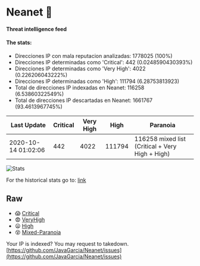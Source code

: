 # Neanet :hocho:
#### Threat intelligence feed
#### The stats:

- Direcciones IP con mala reputacion analizadas: 1778025 (100%)
- Direcciones IP determinadas como 'Critical':  442 (0.0248590430393%)
- Direcciones IP determinadas como 'Very High':  4022 (0.226206043222%)
- Direcciones IP determinadas como 'High':  111794 (6.28753813923)
- Total de direcciones IP indexadas en Neanet:  116258 (6.53860322549%)
- Total de direcciones IP descartadas en Neanet:  1661767 (93.4613967745%)

| Last Update | Critical | Very High | High | Paranoia |
| --- | --- | --- | --- | --- |
| 2020-10-14 01:02:06 | 442 | 4022 | 111794 | 116258 mixed list (Critical + Very High + High)|

![Stats](https://docs.google.com/spreadsheets/d/e/2PACX-1vSnaNMIXVabIpDJjufMlzH7poXnshF3mgd8Is1g9ytUEzVsP5my4Trn8f-xkoLLQ38xpL3HtmUexLo6/pubchart?oid=501124687&format=image)

For the historical stats go to: [link](/stats.csv)
## Raw
- :scream: [Critical](https://raw.githubusercontent.com/JavaGarcia/Neanet/master/blacklists/neanet_critical.txt)
- :fearful: [VeryHigh](https://raw.githubusercontent.com/JavaGarcia/Neanet/master/blacklists/neanet_veryHigh.txtt)
- :frowning: [High](https://raw.githubusercontent.com/JavaGarcia/Neanet/master/blacklists/neanet_high.txt)
- :dizzy_face: [Mixed-Paranoia](https://raw.githubusercontent.com/JavaGarcia/Neanet/master/blacklists/neanet_all.txt)


Your IP is indexed? You may request to takedown. [https://github.com/JavaGarcia/Neanet/issues](https://github.com/JavaGarcia/Neanet/issues)





















































































































































































































































































































































































































































































































































































































































































































































































































































































































































































































































































































































































































































































































































































































































